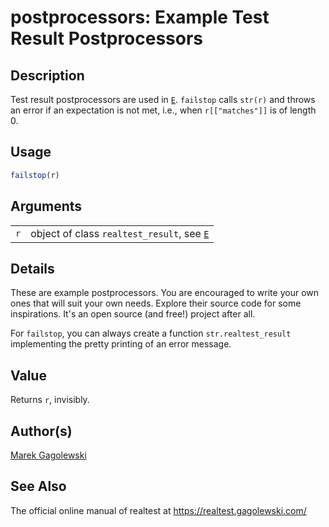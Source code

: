 # postprocessors: Example Test Result Postprocessors

## Description

Test result postprocessors are used in [`E`](https://realtest.gagolewski.com/rapi/E.html). `failstop` calls `str(r)` and throws an error if an expectation is not met, i.e., when `r[["matches"]]` is of length 0.

## Usage

```r
failstop(r)
```

## Arguments

|     |                                                                                           |
|-----|-------------------------------------------------------------------------------------------|
| `r` | object of class `realtest_result`, see [`E`](https://realtest.gagolewski.com/rapi/E.html) |

## Details

These are example postprocessors. You are encouraged to write your own ones that will suit your own needs. Explore their source code for some inspirations. It\'s an open source (and free!) project after all.

For `failstop`, you can always create a function `str.realtest_result` implementing the pretty printing of an error message.

## Value

Returns `r`, invisibly.

## Author(s)

[Marek Gagolewski](https://www.gagolewski.com/)

## See Also

The official online manual of <span class="pkg">realtest</span> at <https://realtest.gagolewski.com/>
